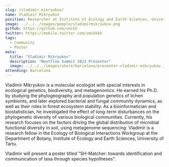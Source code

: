```yaml
---
slug: /vladimir-mikryukov/
name: Vladimir Mikryukov
position: Researcher at Institute of Ecology and Earth Sciences, University of Tartu
image: ../../../images/people/vladimirmikryukov.png
github: https://github.com/vmikk
twitter: https://mobile.twitter.com/vmikkkk
tags:
  - Community
  - Poster
meta:
  title: "Vladimir Mikryukov"
  description: "Nextflow Summit 2023 Presenter"
  image: ../../../images/share/barcelona/presenter-vladimir-mikryukov.jpg
attending: Barcelona
---
```


Vladimir Mikryukov is a molecular ecologist with special interests in ecological genetics, biodiversity, and metagenomics. He earned his Ph.D. by studying the phylogeography and population genetics of lichen symbionts, and later explored bacterial and fungal community dynamics, as well as their roles in forest ecosystem stability. As a bioinformatician and biostatistician, he investigated the effect of long-term disturbances on the phylogenetic diversity of various biological communities. Currently, his research focuses on the factors driving the global distribution of microbial functional diversity in soil, using metagenome sequencing. Vladimir is a research fellow in the Ecology of Biological Interactions Workgroup at the Department of Botany, Institute of Ecology and Earth Sciences, University of Tartu.

Vladimir will present a poster titled "SH-Matcher: towards identification and communication of taxa through species hypotheses".
